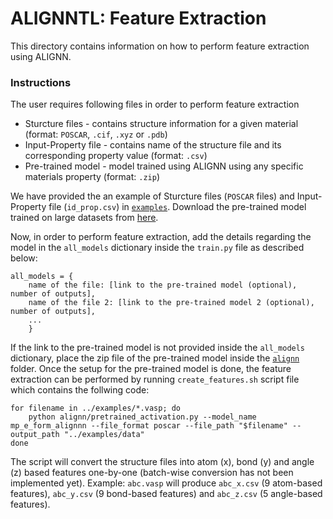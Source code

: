 # ALIGNNTL: Feature Extraction

This directory contains information on how to perform feature extraction using ALIGNN.

### Instructions

The user requires following files in order to perform feature extraction
* Sturcture files - contains structure information for a given material (format: `POSCAR`, `.cif`, `.xyz` or `.pdb`) 
* Input-Property file - contains name of the structure file and its corresponding property value (format: `.csv`)
* Pre-trained model - model trained using ALIGNN using any specific materials property (format: `.zip`)

We have provided the an example of Sturcture files (`POSCAR` files) and Input-Property file (`id_prop.csv`) in [`examples`](../examples). Download the pre-trained model trained on large datasets from <a href="https://figshare.com/projects/ALIGNN_models/126478">here</a>. 

Now, in order to perform feature extraction, add the details regarding the model in the `all_models` dictionary inside the `train.py` file as described below:
```
all_models = {
    name of the file: [link to the pre-trained model (optional), number of outputs],
    name of the file 2: [link to the pre-trained model 2 (optional), number of outputs],
    ...
    }
```
If the link to the pre-trained model is not provided inside the `all_models` dictionary, place the zip file of the pre-trained model inside the [`alignn`](./alignn) folder. Once the setup for the pre-trained model is done, the feature extraction can be performed by running `create_features.sh` script file which contains the follwing code:
```
for filename in ../examples/*.vasp; do
    python alignn/pretrained_activation.py --model_name mp_e_form_alignnn --file_format poscar --file_path "$filename" --output_path "../examples/data"
done
```
The script will convert the structure files into atom (x), bond (y) and angle (z) based features one-by-one (batch-wise conversion has not been implemented yet).  Example: `abc.vasp` will produce `abc_x.csv` (9 atom-based features), `abc_y.csv` (9 bond-based features) and `abc_z.csv` (5 angle-based features).
